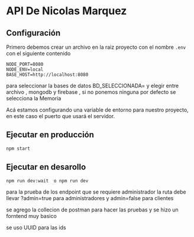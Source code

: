 # API De Nicolas Marquez

## Configuración

Primero debemos crear un archivo en la raiz proyecto con el nombre `.env` con el siguiente contenido

```
NODE_PORT=8080
NODE_ENV=local
BASE_HOST=http://localhost:8080
```

para seleccionar la bases de datos
BD_SELECCIONADA=
y elegir entre archivo , mongodb y firebase , si no ponemos ninguna por defecto se selecciona la Memoria

Acá estamos configurando una variable de entorno para nuestro proyecto, en este caso el puerto que usará el servidor.

## Ejecutar en producción

```sh
npm start
```

## Ejecutar en desarollo

```sh
npm run dev:wait  o npm run dev
```

para la prueba de los endpoint que se requiere administrador la ruta debe llevar ?admin=true para administradores y admin=false para clientes

se agrego la collecion de postman para hacer las pruebas y se hizo un forntend muy basico

se uso UUID para las ids
